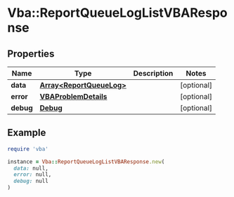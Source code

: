 # Vba::ReportQueueLogListVBAResponse

## Properties

| Name | Type | Description | Notes |
| ---- | ---- | ----------- | ----- |
| **data** | [**Array&lt;ReportQueueLog&gt;**](ReportQueueLog.md) |  | [optional] |
| **error** | [**VBAProblemDetails**](VBAProblemDetails.md) |  | [optional] |
| **debug** | [**Debug**](Debug.md) |  | [optional] |

## Example

```ruby
require 'vba'

instance = Vba::ReportQueueLogListVBAResponse.new(
  data: null,
  error: null,
  debug: null
)
```

